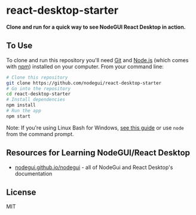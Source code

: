 # react-desktop-starter

**Clone and run for a quick way to see NodeGUI React Desktop in action.**

## To Use

To clone and run this repository you'll need [Git](https://git-scm.com) and [Node.js](https://nodejs.org/en/download/) (which comes with [npm](http://npmjs.com)) installed on your computer. From your command line:

```bash
# Clone this repository
git clone https://github.com/nodegui/react-desktop-starter
# Go into the repository
cd react-desktop-starter
# Install dependencies
npm install
# Run the app
npm start
```

Note: If you're using Linux Bash for Windows, [see this guide](https://www.howtogeek.com/261575/how-to-run-graphical-linux-desktop-applications-from-windows-10s-bash-shell/) or use `node` from the command prompt.

## Resources for Learning NodeGUI/React Desktop

- [nodegui.github.io/nodegui](https://nodegui.github.io/nodegui) - all of NodeGui and React Desktop's documentation

## License

MIT

